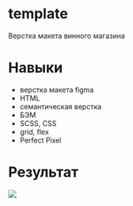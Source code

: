 # template
Верстка макета винного магазина
# Навыки
- верстка макета figma
- HTML
- семантическая верстка
- БЭМ
- SCSS, CSS
- grid, flex
- Perfect Pixel
# Результат
![](https://sun9-54.userapi.com/impg/_QNk_RCEnEjG_u2VVQ8gjEuObUpgwacEllcbMw/w8Ra-xj_jTY.jpg?size=1097x2160&quality=96&sign=7c3b5127936061c89c08d2e46fc00df0&type=album)
